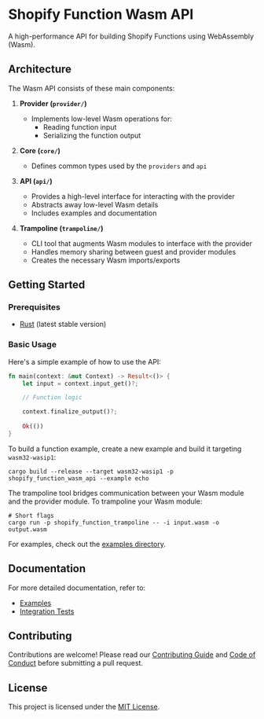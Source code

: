 # Shopify Function Wasm API

A high-performance API for building Shopify Functions using WebAssembly (Wasm).

## Architecture

The Wasm API consists of these main components:

1. **Provider (`provider/`)**
    - Implements low-level Wasm operations for:
        - Reading function input
        - Serializing the function output

2. **Core (`core/`)**
    - Defines common types used by the `providers` and `api`

3. **API (`api/`)**
    - Provides a high-level interface for interacting with the provider
    - Abstracts away low-level Wasm details
    - Includes examples and documentation

4. **Trampoline (`trampoline/`)**
    - CLI tool that augments Wasm modules to interface with the provider
    - Handles memory sharing between guest and provider modules
    - Creates the necessary Wasm imports/exports

## Getting Started

### Prerequisites

- [Rust](https://www.rust-lang.org/tools/install) (latest stable version)

### Basic Usage

Here's a simple example of how to use the API:

```rust
fn main(context: &mut Context) -> Result<()> {
    let input = context.input_get()?;

    // Function logic

    context.finalize_output()?;
    
    Ok(())
}
```

To build a function example, create a new example and build it targeting `wasm32-wasip1`:

```shell
cargo build --release --target wasm32-wasip1 -p shopify_function_wasm_api --example echo
```


The trampoline tool bridges communication between your Wasm module and the provider module. To trampoline your Wasm module:

```shell
# Short flags
cargo run -p shopify_function_trampoline -- -i input.wasm -o output.wasm
```

For examples, check out the [examples directory](./api/examples/).

## Documentation

For more detailed documentation, refer to:

- [Examples](./api/examples)
- [Integration Tests](./integration_tests/tests/integration_test.rs)

## Contributing

Contributions are welcome! Please read our [Contributing Guide](./CONTRIBUTING.md) and [Code of Conduct](./CODE_OF_CONDUCT.md) before submitting a pull request.

## License

This project is licensed under the [MIT License](./LICENSE.md).
